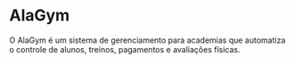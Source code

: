 # AlaGym
O AlaGym é um sistema de gerenciamento para academias que automatiza o  controle de alunos, treinos, pagamentos e avaliações físicas. 
